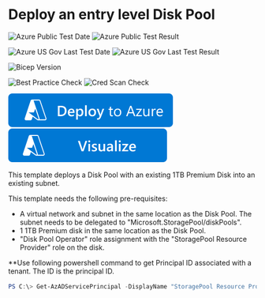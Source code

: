 # Deploy an entry level Disk Pool

![Azure Public Test Date](https://azurequickstartsservice.blob.core.windows.net/badges/quickstarts/microsoft.storagepool/diskpool-create-entry-level/PublicLastTestDate.svg)
![Azure Public Test Result](https://azurequickstartsservice.blob.core.windows.net/badges/quickstarts/microsoft.storagepool/diskpool-create-entry-level/PublicDeployment.svg)

![Azure US Gov Last Test Date](https://azurequickstartsservice.blob.core.windows.net/badges/quickstarts/microsoft.storagepool/diskpool-create-entry-level/FairfaxLastTestDate.svg)
![Azure US Gov Last Test Result](https://azurequickstartsservice.blob.core.windows.net/badges/quickstarts/microsoft.storagepool/diskpool-create-entry-level/FairfaxDeployment.svg)

![Bicep Version](https://azurequickstartsservice.blob.core.windows.net/badges/quickstarts/microsoft.storagepool/diskpool-create-entry-level/BicepVersion.svg)

![Best Practice Check](https://azurequickstartsservice.blob.core.windows.net/badges/quickstarts/microsoft.storagepool/diskpool-create-entry-level/BestPracticeResult.svg)
![Cred Scan Check](https://azurequickstartsservice.blob.core.windows.net/badges/quickstarts/microsoft.storagepool/diskpool-create-entry-level/CredScanResult.svg)

[![Deploy To Azure](https://raw.githubusercontent.com/Azure/azure-quickstart-templates/master/1-CONTRIBUTION-GUIDE/images/deploytoazure.svg?sanitize=true)](https://portal.azure.com/#create/Microsoft.Template/uri/https%3A%2F%2Fraw.githubusercontent.com%2FAzure%2Fazure-quickstart-templates%2Fmaster%2Fquickstarts%2Fmicrosoft.storagepool%2Fdiskpool-create-entry-level%2Fazuredeploy.json) 
[![Visualize](https://raw.githubusercontent.com/Azure/azure-quickstart-templates/master/1-CONTRIBUTION-GUIDE/images/visualizebutton.svg?sanitize=true)](http://armviz.io/#/?load=https%3A%2F%2Fraw.githubusercontent.com%2FAzure%2Fazure-quickstart-templates%2Fmaster%2Fquickstarts%2Fmicrosoft.storagepool%2Fdiskpool-create-entry-level%2Fazuredeploy.json)

This template deploys a Disk Pool with an existing 1TB Premium Disk into an existing subnet.

This template needs the following pre-requisites:
- A virtual network and subnet in the same location as the Disk Pool. The subnet needs to be delegated to "Microsoft.StoragePool/diskPools".
- 1 1TB Premium disk in the same location as the Disk Pool.
- "Disk Pool Operator" role assignment with the "StoragePool Resource Provider" role on the disk.

**Use following powershell command to get Principal ID associated with a tenant. The ID is the principal ID.

```powershell
PS C:\> Get-AzADServicePrincipal -DisplayName "StoragePool Resource Provider"
```
